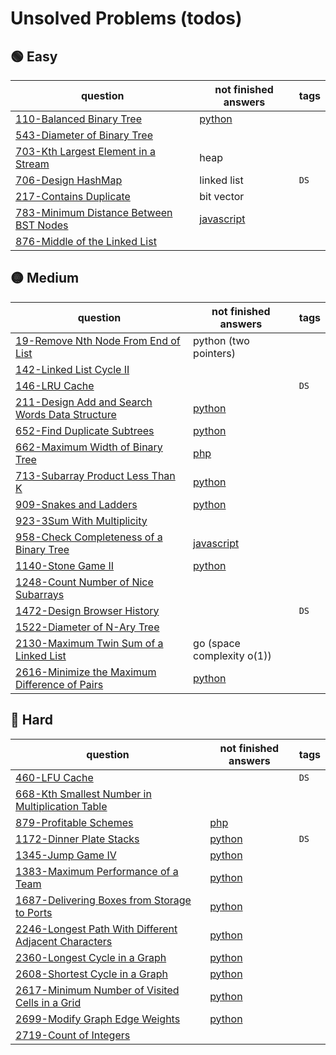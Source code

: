 # Unsolved Problems (todos)

## 🟢 Easy

| question                                                                                                    | not finished answers                                                                                                  | tags |
|-------------------------------------------------------------------------------------------------------------|-----------------------------------------------------------------------------------------------------------------------|------|
| [110-Balanced Binary Tree](https://leetcode.com/problems/balanced-binary-tree/)                             | [python](https://github.com/shayansm2/leetcodeSolutions/blob/main/src/unsolved/BalancedBinaryTree.py)                 |
| [543-Diameter of Binary Tree](https://leetcode.com/problems/diameter-of-binary-tree/)                       |                                                                                                                       |      |
| [703-Kth Largest Element in a Stream](https://leetcode.com/problems/kth-largest-element-in-a-stream/)       | heap                                                                                                                  |
| [706-Design HashMap](https://leetcode.com/problems/design-hashmap/)                                         | linked list                                                                                                           | `DS` |
| [217-Contains Duplicate](https://leetcode.com/problems/contains-duplicate/)                                 | bit vector                                                                                                            |
| [783-Minimum Distance Between BST Nodes](https://leetcode.com/problems/minimum-distance-between-bst-nodes/) | [javascript](https://github.com/shayansm2/leetcodeSolutions/blob/main/src/unsolved/MinimumDistanceBetweenBSTNodes.js) |      |
| [876-Middle of the Linked List](https://leetcode.com/problems/middle-of-the-linked-list/)                   |                                                                                                                       |

## 🟡 Medium

| question                                                                                                                    | not finished answers                                                                                                 | tags |
|-----------------------------------------------------------------------------------------------------------------------------|----------------------------------------------------------------------------------------------------------------------|------|
| [19-Remove Nth Node From End of List](https://leetcode.com/problems/remove-nth-node-from-end-of-list/)                      | python (two pointers)                                                                                                |
| [142-Linked List Cycle II](https://leetcode.com/problems/linked-list-cycle-ii/)                                             |                                                                                                                      |      |
| [146-LRU Cache](https://leetcode.com/problems/lru-cache/)                                                                   |                                                                                                                      | `DS` |
| [211-Design Add and Search Words Data Structure](https://leetcode.com/problems/design-add-and-search-words-data-structure/) | [python](https://github.com/shayansm2/leetcodeSolutions/blob/main/src/unsolved/DesignAddSearchWordsDataStructure.py) |      |
| [652-Find Duplicate Subtrees](https://leetcode.com/problems/find-duplicate-subtrees/)                                       | [python](https://github.com/shayansm2/leetcodeSolutions/blob/main/src/unsolved/FindDuplicateSubtrees.py)             |      |
| [662-Maximum Width of Binary Tree](https://leetcode.com/problems/maximum-width-of-binary-tree/)                             | [php](https://github.com/shayansm2/leetcodeSolutions/blob/main/src/unsolved/MaximumWidthBinaryTree.php)              |      |
| [713-Subarray Product Less Than K](https://leetcode.com/problems/subarray-product-less-than-k/)                             | [python](https://github.com/shayansm2/leetcodeSolutions/blob/main/src/unsolved/SubarrayProductLessThanK.py)          |      |
| [909-Snakes and Ladders](https://leetcode.com/problems/snakes-and-ladders/)                                                 | [python](https://github.com/shayansm2/leetcodeSolutions/blob/main/src/unsolved/SnakesAndLadders.py)                  |      |
| [923-3Sum With Multiplicity](https://leetcode.com/problems/3sum-with-multiplicity/)                                         |                                                                                                                      |      |
| [958-Check Completeness of a Binary Tree](https://leetcode.com/problems/check-completeness-of-a-binary-tree/)               | [javascript](https://github.com/shayansm2/leetcodeSolutions/blob/main/src/unsolved/CheckCompletenessBinaryTree.js)   |      |
| [1140-Stone Game II](https://leetcode.com/problems/stone-game-ii/)                                                          | [python](https://github.com/shayansm2/leetcodeSolutions/blob/main/src/unsolved/StoneGameII.py)                       |
| [1248-Count Number of Nice Subarrays](https://leetcode.com/problems/count-number-of-nice-subarrays/)                        |                                                                                                                      |      |
| [1472-Design Browser History](https://leetcode.com/problems/design-browser-history/)                                        |                                                                                                                      | `DS` |
| [1522-Diameter of N-Ary Tree](https://leetcode.ca/all/1522.html)                                                            |                                                                                                                      |      |
| [2130-Maximum Twin Sum of a Linked List](https://leetcode.com/problems/maximum-twin-sum-of-a-linked-list/)                  | go (space complexity o(1))                                                                                           |
| [2616-Minimize the Maximum Difference of Pairs](https://leetcode.com/problems/minimize-the-maximum-difference-of-pairs/)    | [python](https://github.com/shayansm2/leetcodeSolutions/blob/main/src/unsolved/MinimizeMaximumDifferencePairs.py)    |      |

## 🔴 Hard

| question                                                                                                                               | not finished answers                                                                                                          | tags |
|----------------------------------------------------------------------------------------------------------------------------------------|-------------------------------------------------------------------------------------------------------------------------------|------|
| [460-LFU Cache](https://leetcode.com/problems/lfu-cache/)                                                                              |                                                                                                                               | `DS` |
| [668-Kth Smallest Number in Multiplication Table](https://leetcode.com/problems/kth-smallest-number-in-multiplication-table/)          |                                                                                                                               |      |
| [879-Profitable Schemes](https://leetcode.com/problems/profitable-schemes/)                                                            | [php](https://github.com/shayansm2/leetcodeSolutions/blob/main/src/unsolved/ProfitableSchemes.php)                            |      |
| [1172-Dinner Plate Stacks](https://leetcode.com/problems/dinner-plate-stacks/)                                                         | [python](https://github.com/shayansm2/leetcodeSolutions/blob/main/src/unsolved/DinnerPlateStacks.py)                          | `DS` |
| [1345-Jump Game IV](https://leetcode.com/problems/jump-game-iv/)                                                                       | [python](https://github.com/shayansm2/leetcodeSolutions/blob/main/src/unsolved/JumpGameIV.py)                                 |      |
| [1383-Maximum Performance of a Team](https://leetcode.com/problems/maximum-performance-of-a-team/)                                     | [python](https://github.com/shayansm2/leetcodeSolutions/blob/main/src/unsolved/maximumPerformanceTeam.py)                     |      |
| [1687-Delivering Boxes from Storage to Ports](https://leetcode.com/problems/delivering-boxes-from-storage-to-ports/)                   | [python](https://github.com/shayansm2/leetcodeSolutions/blob/main/src/unsolved/DeliveringBoxesStoragePorts.py)                |      |
| [2246-Longest Path With Different Adjacent Characters](https://leetcode.com/problems/longest-path-with-different-adjacent-characters/) | [python](https://github.com/shayansm2/leetcodeSolutions/blob/main/src/unsolved/LongestPathWithDifferentAdjacentCharacters.py) |      |
| [2360-Longest Cycle in a Graph](https://leetcode.com/problems/longest-cycle-in-a-graph/)                                               | [python](https://github.com/shayansm2/leetcodeSolutions/blob/main/src/unsolved/LongestCycleGraph.py)                          |      |
| [2608-Shortest Cycle in a Graph](https://leetcode.com/problems/shortest-cycle-in-a-graph/)                                             | [python](https://github.com/shayansm2/leetcodeSolutions/blob/main/src/unsolved/ShortestCycleGraph.py)                         |      |
| [2617-Minimum Number of Visited Cells in a Grid](https://leetcode.com/problems/minimum-number-of-visited-cells-in-a-grid/)             | [python](https://github.com/shayansm2/leetcodeSolutions/blob/main/src/unsolved/MinimumNumberVisitedCellsGrid.py)              |      |
| [2699-Modify Graph Edge Weights](https://leetcode.com/problems/modify-graph-edge-weights/)                                             | [python](https://github.com/shayansm2/leetcodeSolutions/blob/main/src/unsolved/ModifyGraphEdgeWeights.py)                     |
| [2719-Count of Integers](https://leetcode.com/problems/count-of-integers/)                                                             |